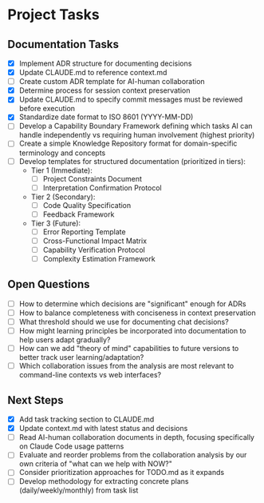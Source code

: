 # Project Tasks

## Documentation Tasks

- [x] Implement ADR structure for documenting decisions
- [x] Update CLAUDE.md to reference context.md
- [ ] Create custom ADR template for AI-human collaboration
- [x] Determine process for session context preservation
- [x] Update CLAUDE.md to specify commit messages must be reviewed before execution
- [x] Standardize date format to ISO 8601 (YYYY-MM-DD)
- [ ] Develop a Capability Boundary Framework defining which tasks AI can handle independently vs requiring human involvement (highest priority)
- [ ] Create a simple Knowledge Repository format for domain-specific terminology and concepts
- [ ] Develop templates for structured documentation (prioritized in tiers):
  - Tier 1 (Immediate): 
    - [ ] Project Constraints Document
    - [ ] Interpretation Confirmation Protocol
  - Tier 2 (Secondary):
    - [ ] Code Quality Specification
    - [ ] Feedback Framework
  - Tier 3 (Future):
    - [ ] Error Reporting Template
    - [ ] Cross-Functional Impact Matrix
    - [ ] Capability Verification Protocol
    - [ ] Complexity Estimation Framework

## Open Questions

- [ ] How to determine which decisions are "significant" enough for ADRs
- [ ] How to balance completeness with conciseness in context preservation
- [ ] What threshold should we use for documenting chat decisions?
- [ ] How might learning principles be incorporated into documentation to help users adapt gradually?
- [ ] How can we add "theory of mind" capabilities to future versions to better track user learning/adaptation?
- [ ] Which collaboration issues from the analysis are most relevant to command-line contexts vs web interfaces?

## Next Steps

- [x] Add task tracking section to CLAUDE.md
- [x] Update context.md with latest status and decisions
- [ ] Read AI-human collaboration documents in depth, focusing specifically on Claude Code usage patterns
- [ ] Evaluate and reorder problems from the collaboration analysis by our own criteria of "what can we help with NOW?"
- [ ] Consider prioritization approaches for TODO.md as it expands
- [ ] Develop methodology for extracting concrete plans (daily/weekly/monthly) from task list